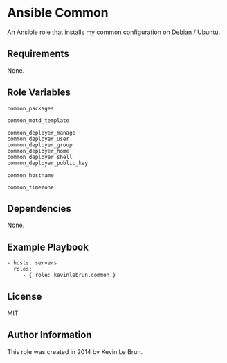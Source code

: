 Ansible Common
========

An Ansible role that installs my common configuration on Debian / Ubuntu.

Requirements
------------

None.

Role Variables
--------------

    common_packages

    common_motd_template

    common_deployer_manage
    common_deployer_user
    common_deployer_group
    common_deployer_home
    common_deployer_shell
    common_deployer_public_key

    common_hostname

    common_timezone

Dependencies
------------

None.

Example Playbook
-------------------------

    - hosts: servers
      roles:
         - { role: kevinlebrun.common }

License
-------

MIT

Author Information
------------------

This role was created in 2014 by Kevin Le Brun.
